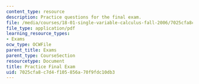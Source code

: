 ```yaml
---
content_type: resource
description: Practice questions for the final exam.
file: /media/courses/18-01-single-variable-calculus-fall-2006/7025cfa8c7d4f105856a70f9fdc10db3_prfinal.pdf
file_type: application/pdf
learning_resource_types:
- Exams
ocw_type: OCWFile
parent_title: Exams
parent_type: CourseSection
resourcetype: Document
title: Practice Final Exam
uid: 7025cfa8-c7d4-f105-856a-70f9fdc10db3
---
```

